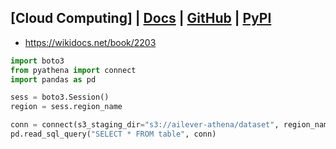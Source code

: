 ## [Cloud Computing] | [Docs]() | [GitHub]() | [PyPI](https://pypi.org/project/pyathena/)

- https://wikidocs.net/book/2203


```python
import boto3
from pyathena import connect
import pandas as pd

sess = boto3.Session()
region = sess.region_name

conn = connect(s3_staging_dir="s3://ailever-athena/dataset", region_name=region)
pd.read_sql_query("SELECT * FROM table", conn)
```
